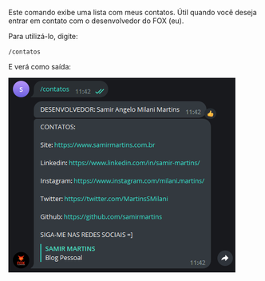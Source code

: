  Este comando exibe uma lista com meus contatos. Útil quando você
 deseja entrar em contato com o desenvolvedor do FOX (eu). 
 
Para utilizá-lo, digite: 

```console
/contatos
```

E verá como saída: 

![](/img/contatos.png)